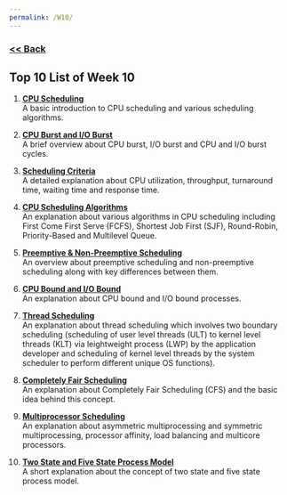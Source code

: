 ```yaml
---
permalink: /W10/
---
```

### [<< Back](../)

## Top 10 List of Week 10
1. **[CPU Scheduling](https://www.geeksforgeeks.org/cpu-scheduling-in-operating-systems/)**<br>
A basic introduction to CPU scheduling and various scheduling algorithms.

2. **[CPU Burst and I/O Burst](https://www.youtube.com/watch?v=pVzb3TUcDLo&t)**<br>
A brief overview about CPU burst, I/O burst and CPU and I/O burst cycles.

3. **[Scheduling Criteria](https://www.quora.com/What-is-the-scheduling-criteria-in-an-operating-system)**<br>
A detailed explanation about CPU utilization, throughput, turnaround time, waiting time and response time.

4. **[CPU Scheduling Algorithms](https://www.guru99.com/cpu-scheduling-algorithms.html)**<br>
An explanation about various algorithms in CPU scheduling including First Come First Serve (FCFS), Shortest Job First (SJF), Round-Robin, Priority-Based and Multilevel Queue.

5. **[Preemptive & Non-Preemptive Scheduling](https://www.geeksforgeeks.org/preemptive-and-non-preemptive-scheduling/)**<br>
An overview about preemptive scheduling and non-preemptive scheduling along with key differences between them.

6. **[CPU Bound and I/O Bound](https://www.youtube.com/watch?v=yKZrjI74VCk)**<br>
An explanation about CPU bound and I/O bound processes.

7. **[Thread Scheduling](https://www.geeksforgeeks.org/thread-scheduling/)**<br>
An explanation about thread scheduling which involves two boundary scheduling (scheduling of user level threads (ULT) to kernel level threads (KLT) via leightweight process (LWP) by the application developer and scheduling of kernel level threads by the system scheduler to perform different unique OS functions).

8. **[Completely Fair Scheduling](https://www.youtube.com/watch?v=scfDOof9pww&t)**<br>
An explanation about Completely Fair Scheduling (CFS) and the basic idea behind this concept.

9. **[Multiprocessor Scheduling](https://www.geeksforgeeks.org/multiple-processor-scheduling-in-operating-system/)**<br>
An explanation about asymmetric multiprocessing and symmetric multiprocessing, processor affinity, load balancing and multicore processors.

10. **[Two State and Five State Process Model](https://www.youtube.com/watch?v=TW1mSaEnBF0)**<br>
A short explanation about the concept of two state and five state process model.
